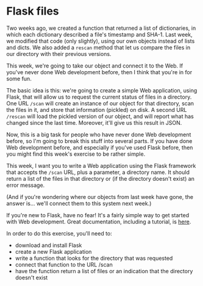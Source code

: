 # Flask files

Two weeks ago, we created a function that returned a list of dictionaries, in which each dictionary described a file's timestamp and SHA-1. Last week, we modified that code (only slightly), using our own objects instead of lists and dicts. We also added a `rescan` method that let us compare the files in our directory with their previous versions.

This week, we're going to take our object and connect it to the Web. If you've never done Web development before, then I think that you're in for some fun.

The basic idea is this: we're going to create a simple Web application, using Flask, that will allow us to request the current status of files in a directory. One URL `/scan` will create an instance of our object for that directory, scan the files in it, and store that information (pickled) on disk. A second URL `/rescan` will load the pickled version of our object, and will report what has changed since the last time. Moreover, it'll give us this result in JSON.

Now, this is a big task for people who have never done Web development before, so I'm going to break this stuff into several parts. If you have done Web development before, and especially if you've used Flask before, then you might find this week's exercise to be rather simple. 

This week, I want you to write a Web application using the Flask framework that accepts the `/scan` URL, plus a parameter, a directory name. It should return a list of the files in that directory or (if the directory doesn't exist) an error message.

(And if you're wondering where our objects from last week have gone, the answer is... we'll connect them to this system next week.)

If you're new to Flask, have no fear! It's a fairly simple way to get started with Web development. Great documentation, including a tutorial, is [here](http://flask.pocoo.org/).

In order to do this exercise, you'll need to:
- download and install Flask
- create a new Flask application
- write a function that looks for the directory that was requested
- connect that function to the URL /scan
- have the function return a list of files or an indication that the directory doesn't exist
